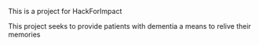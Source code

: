 This is a project for HackForImpact

This project seeks to provide patients with dementia a means to relive their memories
